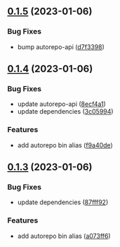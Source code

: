 ## [0.1.5](https://github.com/autosoftoss/autorepo/compare/v0.1.4...v0.1.5) (2023-01-06)


### Bug Fixes

* bump autorepo-api ([d7f3398](https://github.com/autosoftoss/autorepo/commit/d7f3398a140043c90a9da8527f104b9459ae0973))



## [0.1.4](https://github.com/autosoftoss/autorepo/compare/v0.1.3...v0.1.4) (2023-01-06)


### Bug Fixes

* update autorepo-api ([8ecf4a1](https://github.com/autosoftoss/autorepo/commit/8ecf4a1cfff5c304e6289d620f9b99a64753cb6f))
* update dependencies ([3c05994](https://github.com/autosoftoss/autorepo/commit/3c059943a7a9347fc7604ab8691b1d6259ac6306))


### Features

* add autorepo bin alias ([f9a40de](https://github.com/autosoftoss/autorepo/commit/f9a40de0084c16a06abc3e696ece46935040d8cb))



## [0.1.3](https://github.com/autosoftoss/autorepo/compare/v0.1.2...v0.1.3) (2023-01-06)


### Bug Fixes

* update dependencies ([87fff92](https://github.com/autosoftoss/autorepo/commit/87fff92fe72b1a9ff87bbba2aa1bd97396a89395))


### Features

* add autorepo bin alias ([a073ff6](https://github.com/autosoftoss/autorepo/commit/a073ff6e36c4f322b13f47b30d3889f2df820246))



